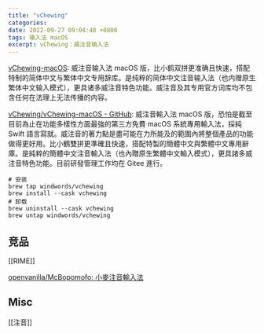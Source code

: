 ```yaml
---
title: "vChewing"
categories: 
date: 2022-09-27 09:04:48 +0800
tags: 输入法 macOS
excerpt: vChewing：威注音输入法
---
```



[vChewing-macOS](https://gitee.com/vChewing/vChewing-macOS): 威注音输入法 macOS 版，比小鹤双拼更准确且快速，搭配特制的简体中文与繁体中文专用辞库。是纯粹的简体中文注音输入法（也内赠原生繁体中文输入模式），更具诸多威注音特色功能。威注音及其专用官方词库均不包含任何在法理上无法传播的内容。

[vChewing/vChewing-macOS - GitHub](https://github.com/vChewing/vChewing-macOS): 威注音輸入法 macOS 版，恐怕是截至目前為止在功能多樣性方面最強的第三方免費 macOS 系統專用輸入法，採純 Swift 語言寫就。威注音的著力點是盡可能在力所能及的範圍內將整個產品的功能做得更好用。比小鶴雙拼更準確且快速，搭配特製的簡體中文與繁體中文專用辭庫。是純粹的簡體中文注音輸入法（也內贈原生繁體中文輸入模式），更具諸多威注音特色功能。目前研發管理工作均在 Gitee 進行。


```shell
# 安装
brew tap windwords/vchewing
brew install --cask vchewing
# 卸载
brew uninstall --cask vchewing
brew untap windwords/vchewing
```


## 竞品

[[RIME]]

[openvanilla/McBopomofo: 小麥注音輸入法](https://github.com/openvanilla/McBopomofo)


## Misc

[[注音]]




